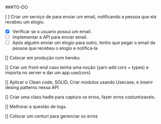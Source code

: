 ###TO-DO

[ ] Criar um serviço de para enviar um email, notificando a pessoa que ela recebeu um elogio.

- [x] Verificar se o usuario possui um email.
- [ ] Implementar a API para enviar email.
- [ ] Após alguém enviar um elogio para outro, tenho que pegar o email da pessoa que recebeu o elogio e notifica-la

[] Colocar em produção com heroku.

[] Criar um front-end caso tenha uma noção (yarn add cors + types) e importa no server e dar um app.use(cors)

[] Aplicar o Clean code, SOLID, Criar modulos usando Usecase, e inserir desing patterns nessa API

[] Criar uma class hadle para captura os erros, fazer erros costumizaveis.

[] Melhorar a questão de logs.

[] Colocar um centuri para gerenciar os erros
